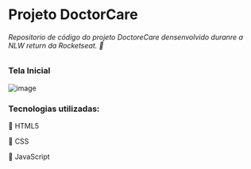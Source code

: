 # Projeto DoctorCare

###### Repositorio de código do projeto DoctoreCare densenvolvido duranre a NLW return da Rocketseat. :rocket:

### Tela Inicial 
![image](https://user-images.githubusercontent.com/55025119/192788881-bb04a87e-20f4-4d45-b771-d372e851a33b.png)


### Tecnologias utilizadas:
	
  :small_blue_diamond: HTML5
  
  :small_blue_diamond: CSS
  
  :small_blue_diamond: JavaScript

